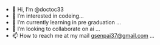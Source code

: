- 👋 Hi, I’m @doctoc33
- 👀 I’m interested in codeing...
- 🌱 I’m currently learning in pre graduation ...
- 💞️ I’m looking to collaborate on ai ...
- 📫 How to reach me at my mail gsenpai37@gmail.com ...

<!---
doctoc33/doctoc33 is a ✨ special ✨ repository because its `README.md` (this file) appears on your GitHub profile.
You can click the Preview link to take a look at your changes.
--->
